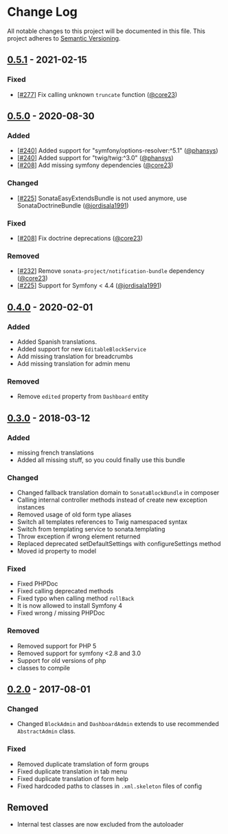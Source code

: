 # Change Log
All notable changes to this project will be documented in this file.
This project adheres to [Semantic Versioning](http://semver.org/).

## [0.5.1](https://github.com/sonata-project/SonataDashboardBundle/compare/0.5.0...0.5.1) - 2021-02-15
### Fixed
- [[#277](https://github.com/sonata-project/SonataDashboardBundle/pull/277)] Fix calling unknown `truncate` function ([@core23](https://github.com/core23))

## [0.5.0](https://github.com/sonata-project/SonataDashboardBundle/compare/0.4.0...0.5.0) - 2020-08-30
### Added
- [[#240](https://github.com/sonata-project/SonataDashboardBundle/pull/240)] Added support for "symfony/options-resolver:^5.1" ([@phansys](https://github.com/phansys))
- [[#240](https://github.com/sonata-project/SonataDashboardBundle/pull/240)] Added support for "twig/twig:^3.0" ([@phansys](https://github.com/phansys))
- [[#208](https://github.com/sonata-project/SonataDashboardBundle/pull/208)] Add missing symfony dependencies ([@core23](https://github.com/core23))

### Changed
- [[#225](https://github.com/sonata-project/SonataDashboardBundle/pull/225)] SonataEasyExtendsBundle is not used anymore, use SonataDoctrineBundle ([@jordisala1991](https://github.com/jordisala1991))

### Fixed
- [[#208](https://github.com/sonata-project/SonataDashboardBundle/pull/208)] Fix doctrine deprecations ([@core23](https://github.com/core23))

### Removed
- [[#232](https://github.com/sonata-project/SonataDashboardBundle/pull/232)] Remove `sonata-project/notification-bundle` dependency ([@core23](https://github.com/core23))
- [[#225](https://github.com/sonata-project/SonataDashboardBundle/pull/225)] Support for Symfony < 4.4 ([@jordisala1991](https://github.com/jordisala1991))

## [0.4.0](https://github.com/sonata-project/SonataDashboardBundle/compare/0.3.0...0.4.0) - 2020-02-01
### Added
- Added Spanish translations.
- Added support for new `EditableBlockService`
- Add missing translation for breadcrumbs
- Add missing translation for admin menu

### Removed
- Remove `edited` property from `Dashboard` entity

## [0.3.0](https://github.com/sonata-project/SonataMediaBundle/compare/0.2.0...0.3.0) - 2018-03-12
### Added
- missing french translations
- Added all missing stuff, so you could finally use this bundle

### Changed
- Changed fallback translation domain to `SonataBlockBundle` in composer
- Calling internal controller methods instead of create new exception instances
- Removed usage of old form type aliases
- Switch all templates references to Twig namespaced syntax
- Switch from templating service to sonata.templating
- Throw exception if wrong element returned
- Replaced deprecated setDefaultSettings with configureSettings method
- Moved id property to model

### Fixed
- Fixed PHPDoc
- Fixed calling deprecated methods
- Fixed typo when calling method `rollBack`
- It is now allowed to install Symfony 4
- Fixed wrong / missing PHPDoc

### Removed
- Removed support for PHP 5
- Removed support for symfony <2.8 and 3.0
- Support for old versions of php
- classes to compile

## [0.2.0](https://github.com/sonata-project/SonataMediaBundle/compare/0.1.0...0.2.0) - 2017-08-01
### Changed
- Changed `BlockAdmin` and `DashboardAdmin` extends to use recommended `AbstractAdmin` class.

### Fixed
- Removed duplicate tramslation of form groups
- Fixed duplicate translation in tab menu
- Fixed duplicate translation of form help
- Fixed hardcoded paths to classes in `.xml.skeleton` files of config

## Removed
- Internal test classes are now excluded from the autoloader
